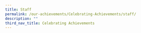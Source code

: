 ```yaml
---
title: Staff
permalink: /our-achievements/Celebrating-Achievements/staff/
description: ""
third_nav_title: Celebrating Achievements
---
```

